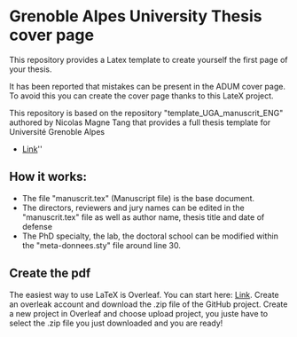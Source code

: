# Grenoble Alpes University Thesis cover page
This repository provides a Latex template to create yourself the first page of your thesis.

It has been reported that mistakes can be present in the ADUM cover page. To avoid this you can create the cover page thanks to this LateX project.

This repository is based on the repository "template_UGA_manuscrit_ENG" authored by Nicolas Magne Tang that provides a full thesis template for Université Grenoble Alpes 
- [Link](https://github.com/nicomagnet/template_UGA_manuscrit_ENG)''

## How it works:
- The file "manuscrit.tex" (Manuscript file) is the base document.
- The directors, reviewers and jury names can be edited in the "manuscrit.tex" file as well as author name, thesis title and date of defense
- The PhD specialty, the lab, the doctoral school can be modified within the "meta-donnees.sty" file around line 30.

## Create the pdf
The easiest way to use LaTeX is Overleaf. You can start here: [Link](https://www.overleaf.com). 
Create an overleak account and download the .zip file of the GitHub project. 
Create a new project in Overleaf and choose upload project, you juste have to select the .zip file you just downloaded and you are ready!

